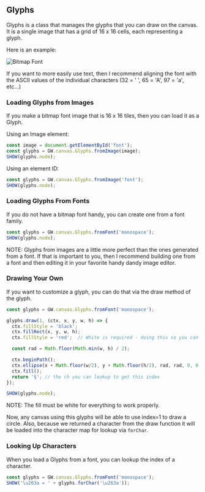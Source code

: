 
## Glyphs

Glyphs is a class that manages the glyphs that you can draw on the canvas.  It is a single image that has a grid of 16 x 16 cells, each representing a glyph.  

Here is an example:

![Bitmap Font](./bitmapFont.png)

If you want to more easily use text, then I recommend aligning the font with the ASCII values of the individual characters (32 = ' ', 65 = 'A', 97 = 'a', etc...)


### Loading Glyphs from Images

If you make a bitmap font image that is 16 x 16 tiles, then you can load it as a Glyph.

Using an Image element:

```js
const image = document.getElementById('font');
const glyphs = GW.canvas.Glyphs.fromImage(image);
SHOW(glyphs.node);
```

Using an element ID:

```js
const glyphs = GW.canvas.Glyphs.fromImage('font');
SHOW(glyphs.node);
```

### Loading Glyphs From Fonts

If you do not have a bitmap font handy, you can create one from a font family.  

```js
const glyphs = GW.canvas.Glyphs.fromFont('monospace');
SHOW(glyphs.node);
```

NOTE: Glyphs from images are a little more perfect than the ones generated from a font.  If that is important to you, then I recommend building one from a font and then editing it in your favorite handy dandy image editor.

### Drawing Your Own

If you want to customize a glyph, you can do that via the draw method of the glyph.

```js
const glyphs = GW.canvas.Glyphs.fromFont('monospace');

glyphs.draw(1, (ctx, x, y, w, h) => {
  ctx.fillStyle = 'black';
  ctx.fillRect(x, y, w, h);
  ctx.fillStyle = 'red';  // White is required - doing this so you can see it.

  const rad = Math.floor(Math.min(w, h) / 2);

  ctx.beginPath();
  ctx.ellipse(x + Math.floor(w/2), y + Math.floor(h/2), rad, rad, 0, 0, Math.PI * 2);
  ctx.fill();
  return '§'; // the ch you can lookup to get this index
});

SHOW(glyphs.node);
```

NOTE: The fill must be white for everything to work properly.

Now, any canvas using this glyphs will be able to use index=1 to draw a circle.  Also, because we returned a character from the draw function it will be loaded into the character map for lookup via `forChar`.

### Looking Up Characters

When you load a Glyphs from a font, you can lookup the index of a character.

```js
const glyphs = GW.canvas.Glyphs.fromFont('monospace');
SHOW('\u263a = ' + glyphs.forChar('\u263a'));
```
